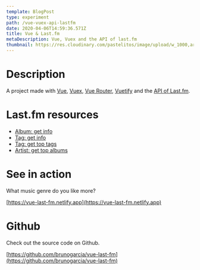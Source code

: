 ```yaml
---
template: BlogPost
type: experiment
path: /vue-vuex-api-lastfm
date: 2020-04-06T14:59:36.571Z
title: Vue & Last.fm
metaDescription: Vue, Vuex and the API of last.fm
thumbnail: https://res.cloudinary.com/pastelitos/image/upload/w_1000,ar_16:9,c_fill,g_auto,e_sharpen/v1607767809/bruno/vue-last-fm_cuxyfd.png
---
```

# Description

A project made with [Vue](https://vuejs.org/), [Vuex](https://vuex.vuejs.org/), [Vue Router](https://router.vuejs.org/), [Vuetify](http://vuetifyjs.com/) and the [API of Last.fm](https://www.last.fm/api/).

# Last.fm resources

* [Album: get info](https://www.last.fm/api/show/album.getInfo)
* [Tag: get info](https://www.last.fm/api/show/tag.getInfo)
* [Tag: get top tags](https://www.last.fm/api/show/tag.getTopTags)
* [Artist: get top albums](https://www.last.fm/api/show/artist.getTopAlbums)

# See in action

What music genre do you like more?

[https://vue-last-fm.netlify.app](https://vue-last-fm.netlify.app)

# Github

Check out the source code on Github.

[https://github.com/brunogarcia/vue-last-fm](https://github.com/brunogarcia/vue-last-fm)
